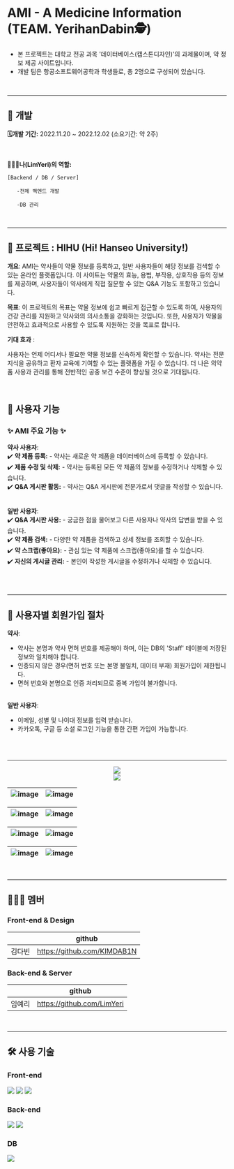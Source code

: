 # AMI - A Medicine Information (TEAM. YerihanDabin🕵️)
- 본 프로젝트는 대학교 전공 과목 '데이터베이스(캡스톤디자인)'의 과제물이며, 약 정보 제공 사이트입니다.
- 개발 팀은 항공소프트웨어공학과 학생들로, 총 2명으로 구성되어 있습니다.

<br>

---

## 📑 개발
**🗓개발 기간:**
2022.11.20 ~ 2022.12.02 (소요기간: 약 2주)

<br>

**👩🏻‍💻나(LimYeri)의 역할:**
    
    [Backend / DB / Server]
    
       -전체 백엔드 개발

       -DB 관리

<br>

---

## 📑 프로젝트 : HIHU (Hi! Hanseo University!)

**개요**: AMI는 약사들이 약물 정보를 등록하고, 일반 사용자들이 해당 정보를 검색할 수 있는 온라인 플랫폼입니다. 이 사이트는 약물의 효능, 용법, 부작용, 상호작용 등의 정보를 제공하며, 사용자들이 약사에게 직접 질문할 수 있는 Q&A 기능도 포함하고 있습니다.

**목표**: 이 프로젝트의 목표는 약물 정보에 쉽고 빠르게 접근할 수 있도록 하여, 사용자의 건강 관리를 지원하고 약사와의 의사소통을 강화하는 것입니다. 또한, 사용자가 약물을 안전하고 효과적으로 사용할 수 있도록 지원하는 것을 목표로 합니다.

**기대 효과** :

사용자는 언제 어디서나 필요한 약물 정보를 신속하게 확인할 수 있습니다.
약사는 전문 지식을 공유하고 환자 교육에 기여할 수 있는 플랫폼을 가질 수 있습니다.
더 나은 의약품 사용과 관리를 통해 전반적인 공중 보건 수준이 향상될 것으로 기대됩니다.

<br>

## 📑 사용자 기능
### ✨ AMI 주요 기능 ✨  <br>
**약사 사용자**:<br>
 ✔️ **약 제품 등록:** - 약사는 새로운 약 제품을 데이터베이스에 등록할 수 있습니다.<br>
 ✔️ **제품 수정 및 삭제:** - 약사는 등록된 모든 약 제품의 정보를 수정하거나 삭제할 수 있습니다.  <br>
 ✔️ **Q&A 게시판 활동:** - 약사는 Q&A 게시판에 전문가로서 댓글을 작성할 수 있습니다.  <br><br>

 **일반 사용자**:<br>
 ✔️ **Q&A 게시판 사용:** - 궁금한 점을 물어보고 다른 사용자나 약사의 답변을 받을 수 있습니다.  <br>
 ✔️ **약 제품 검색:** - 다양한 약 제품을 검색하고 상세 정보를 조회할 수 있습니다. <br>
 ✔️ **약 스크랩(좋아요):** - 관심 있는 약 제품에 스크랩(좋아요)를 할 수 있습니다.  <br>
 ✔️ **자신의 게시글 관리:** - 본인이 작성한 게시글을 수정하거나 삭제할 수 있습니다.  <br><br>


<br>

---

## 📑 사용자별 회원가입 절차

**약사**:<br>
- 약사는 본명과 약사 면허 번호를 제공해야 하며, 이는 DB의 'Staff' 테이블에 저장된 정보와 일치해야 합니다.<br>
- 인증되지 않은 경우(면허 번호 또는 본명 불일치, 데이터 부재) 회원가입이 제한됩니다.<br>
- 면허 번호와 본명으로 인증 처리되므로 중복 가입이 불가합니다.<br><br>

**일반 사용자**:<br>
- 이메일, 성별 및 나이대 정보를 입력 받습니다.<br>
- 카카오톡, 구글 등 소셜 로그인 기능을 통한 간편 가입이 가능합니다.<br><br>

<br>

---


 <div align="center">
    <img src="https://github.com/LimYeri/YerihanDabin/assets/98745330/eb5d0a44-1259-4c60-a06d-c94d5f1fb4ed"><br>
    <img src="https://github.com/LimYeri/YerihanDabin/assets/98745330/4bd1ca64-5785-4459-82a3-e6d183784f5b"><br>
 </div>

![image](https://github.com/LimYeri/YerihanDabin/assets/98745330/c0cddd66-5c15-48be-b5d6-5c5cfc7b72ef) | ![image](https://github.com/LimYeri/YerihanDabin/assets/98745330/6fac0c3d-cb8a-4100-9024-fce35e3d419b)
---|---|

![image](https://github.com/LimYeri/YerihanDabin/assets/98745330/ac723b71-0bee-4df7-b526-b9114a33ff8c) | ![image](https://github.com/LimYeri/YerihanDabin/assets/98745330/df5804f7-5de0-4e43-85aa-d3b88248ab08)
---|---|

![image](https://github.com/LimYeri/YerihanDabin/assets/98745330/464b1a8e-e406-4f1e-b92f-e0c0b77d6923) | ![image](https://github.com/LimYeri/YerihanDabin/assets/98745330/ca999cd6-78de-4da6-b3e1-f522d901b82f)
---|---|

![image](https://github.com/LimYeri/YerihanDabin/assets/98745330/2ff23546-353e-46fb-a494-1ecd520df03e) | ![image](https://github.com/LimYeri/YerihanDabin/assets/98745330/747e004b-2903-479c-99ca-7128ddd80a25)
---|---|

<br>

---


## 👩🏻‍💻 멤버

### Front-end & Design

|               | github                             |
| ------------- | ---------------------------------- |
| 김다빈 |    https://github.com/KIMDAB1N|


### Back-end & Server

|               | github                             |
| ------------- | ---------------------------------- |
| 임예리        |  https://github.com/LimYeri       |

<br>

---

## :hammer_and_wrench: 사용 기술

### Front-end
<img src="https://img.shields.io/badge/HTML5-E34F26?style=flat-square&logo=HTML5&logoColor=white"/> <img src="https://img.shields.io/badge/CSS3-1572B6?style=flat-square&logo=CSS3&logoColor=white"/> <img src="https://img.shields.io/badge/Javascript-F7DF1E?style=flat-square&logo=Javascript&logoColor=white"/>
<br>


### Back-end
<img src="https://img.shields.io/badge/Python-3776AB?style=flat-square&logo=Python&logoColor=white"/> <img src="https://img.shields.io/badge/Django-092E20?style=flat-square&logo=django&logoColor=white"/> 
<br>

### DB
<img src="https://img.shields.io/badge/MySQL-4479A1?style=flat-square&logo=MySQL&logoColor=white">

